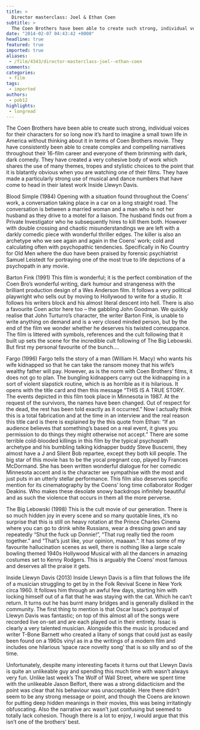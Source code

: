 ```yaml
---
title: >
  Director masterclass: Joel & Ethan Coen
subtitle: >
  The Coen Brothers have been able to create such strong, individual voices for their characters for so long now it’s hard to imagine a small town life in America without thinking about it in terms of Coen Brothers movie.
date: "2014-02-07 04:43:42 +0000"
headline: true
featured: true
imported: true
aliases:
 - /film/4343/director-masterclass-joel--ethan-coen
comments:
categories:
 - film
tags:
 - imported
authors:
 - pob12
highlights:
 - longread
---
```


The Coen Brothers have been able to create such strong, individual voices for their characters for so long now it’s hard to imagine a small town life in America without thinking about it in terms of Coen Brothers movie. They have consistently been able to create complex and compelling narratives throughout their 16-film career and everyone of them brimming with dark, dark comedy. They have created a very cohesive body of work which shares the use of many themes, tropes and stylistic choices to the point that it is blatantly obvious when you are watching one of their films. They have made a particularly strong use of musical and dance numbers that have come to head in their latest work Inside Llewyn Davis.

Blood Simple (1984)
Opening with a situation found throughout the Coens’ work, a conversation taking place in a car on a long straight road. The conversation is between a married woman and a man who is not her husband as they drive to a motel for a liaison. The husband finds out from a Private Investigator who he subsequently hires to kill them both. However with double crossing and chaotic misunderstandings we are left with a darkly comedic piece with wonderful thriller edges. The killer is also an archetype who we see again and again in the Coens’ work; cold and calculating often with psychopathic tendencies. Specifically in No Country for Old Men where the duo have been praised by forensic psychiatrist Samuel Leistedt for portraying one of the most true to life depictions of a psychopath in any movie.

Barton Fink (1991)
This film is wonderful; it is the perfect combination of the Coen Bro’s wonderful writing, dark humour and strangeness with the brilliant production design of a Wes Anderson film. It follows a very political playwright who sells out by moving to Hollywood to write for a studio. It follows his writers block and his almost literal descent into hell. There is also a favourite Coen actor here too – the gabbling John Goodman. We quickly realise that John Turturro’s character, the writer Barton Fink, is unable to write anything on demand and is a very closed minded person, but by the end of the film we wonder whether he deserves his twisted comeuppance. The film is littered with symbols, references and the cult following that it built up sets the scene for the incredible cult following of The Big Lebowski. But first my personal favourite of the bunch….

Fargo (1996)
Fargo tells the story of a man (William H. Macy) who wants his wife kidnapped so that he can take the ransom money that his wife’s wealthy father will pay. However, as is the norm with Coen Brothers’ films, it does not go to plan. The bungling kidnappers carry out the kidnapping in a sort of violent slapstick routine, which is as horrible as it is hilarious. It opens with the title card and then this message
“THIS IS A TRUE STORY. The events depicted in this film took place in Minnesota in 1987. At the request of the survivors, the names have been changed. Out of respect for the dead, the rest has been told exactly as it occurred.” Now I actually think this is a total fabrication and at the time in an interview and the real reason this title card is there is explained by the this quote from Ethan:
“If an audience believes that something’s based on a real event, it gives you permission to do things they might otherwise not accept.”
There are some terrible cold-blooded killings in this film by the typical psychopath archetype and his bumbling talking kidnapper buddy Steve Buscemi, they almost have a J and Silent Bob repartee, except they both kill people. The big star of this movie has to be the yocal pregnant cop, played by Frances McDormand. She has been written wonderful dialogue for her comedic Minnesota accent and is the character we sympathise with the most and just puts in an utterly stellar performance. This film also deserves specific mention for its cinematography by the Coens’ long time collaborator Rodger Deakins. Who makes these desolate snowy backdrops infinitely beautiful and as such the violence that occurs in them all the more perverse.

The Big Lebowski (1998)
This is the cult movie of our generation. There is so much hidden joy in every scene and so many quotable lines, it’s no surprise that this is still on heavy rotation at the Prince Charles Cinema where you can go to drink white Russians, wear a dressing gown and say repeatedly “Shut the fuck up Donnie!”, “That rug really tied the room together.” and “That’s just like, your opinion, maaaan.”. It has some of my favourite hallucination scenes as well, there is nothing like a large scale bowling themed 1940s Hollywood Musical with all the dancers in amazing costumes set to Kenny Rodgers.
This is arguably the Coens’ most famous and deserves all the praise it gets.

Inside Llewyn Davis (2013)
Inside Llewyn Davis is a film that follows the life of a musician struggling to get by in the Folk Revival Scene in New York circa 1960. It follows him through an awful few days, starting him with locking himself out of a flat that he was staying with the cat. Which he can’t return. It turns out he has burnt many bridges and is generally disliked in the community.
 The first thing to mention is that Oscar Issac’s portrayal of Llewyn Davis was fantastic; on top of this almost all of the songs were recorded live on-set and are each played out in their entirety. Issac is clearly a very talented musician. Alongside this the music is produced and writer T-Bone Barnett who created a litany of songs that could just as easily been found on a 1960s vinyl as in a the writings of a modern film and includes one hilarious ‘space race novelty song’ that is so silly and so of the time.

Unfortunately, despite many interesting facets it turns out that Llewyn Davis is quite an unlikeable guy and spending this much time with wasn’t always very fun. Unlike last week’s The Wolf of Wall Street, where we spent time with the unlikeable Jason Belfort, there was a strong didacticism and the point was clear that his behaviour was unacceptable. Here there didn’t seem to be any strong message or point, and though the Coens are known for putting deep hidden meanings in their movies, this was being irritatingly obfuscating. Also the narrative arc wasn’t just confusing but seemed to totally lack cohesion. Though there is a lot to enjoy, I would argue that this isn’t one of the brothers’ best.
